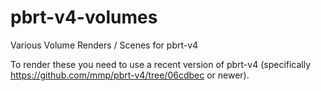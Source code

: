 # pbrt-v4-volumes
Various Volume Renders / Scenes for pbrt-v4

To render these you need to use a recent version of pbrt-v4 (specifically https://github.com/mmp/pbrt-v4/tree/06cdbec or newer).
